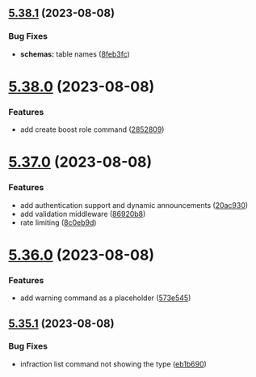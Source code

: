 ## [5.38.1](https://github.com/onesoft-sudo/sudobot/compare/v5.38.0...v5.38.1) (2023-08-08)


### Bug Fixes

* **schemas:** table names ([8feb3fc](https://github.com/onesoft-sudo/sudobot/commit/8feb3fc1eaf17e2e4ff8982034d6845730fd9e0d))



# [5.38.0](https://github.com/onesoft-sudo/sudobot/compare/v5.37.0...v5.38.0) (2023-08-08)


### Features

* add create boost role command ([2852809](https://github.com/onesoft-sudo/sudobot/commit/285280955881dd7facdaf7303ec3e9301cbc6ddc))



# [5.37.0](https://github.com/onesoft-sudo/sudobot/compare/v5.36.0...v5.37.0) (2023-08-08)


### Features

* add authentication support and dynamic announcements ([20ac930](https://github.com/onesoft-sudo/sudobot/commit/20ac93014342e00f9d4d6642313627f0e6cd3bd1))
* add validation middleware ([86920b8](https://github.com/onesoft-sudo/sudobot/commit/86920b825aea04bc07b56dd767f666df74b3fd4d))
* rate limiting ([8c0eb9d](https://github.com/onesoft-sudo/sudobot/commit/8c0eb9d0e9c6c4e4011118081c52200617af6ada))



# [5.36.0](https://github.com/onesoft-sudo/sudobot/compare/v5.35.1...v5.36.0) (2023-08-08)


### Features

* add warning command as a placeholder ([573e545](https://github.com/onesoft-sudo/sudobot/commit/573e5455b1ec653816087fd87485389140bb5bb6))



## [5.35.1](https://github.com/onesoft-sudo/sudobot/compare/v5.35.0...v5.35.1) (2023-08-08)


### Bug Fixes

* infraction list command not showing the type ([eb1b690](https://github.com/onesoft-sudo/sudobot/commit/eb1b690abcf94d75b95eba9ede9f2ed772a100fb))



